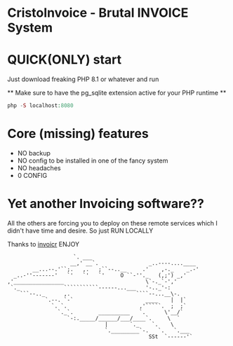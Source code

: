 # CristoInvoice - Brutal INVOICE System

# QUICK(ONLY) start
Just download freaking PHP 8.1 or whatever and run

** Make sure to have the pg_sqlite extension active for your PHP runtime **

```php
php -S localhost:8080
```

# Core (missing) features

- NO backup
- NO config to be installed in one of the fancy system
- NO headaches
- 0 CONFIG

# Yet another Invoicing software??
All the others are forcing you to deploy on these remote services which I didn't have time and desire. So just RUN LOCALLY

Thanks to [invoicr](https://github.com/code-boxx/invoicr/tree/master)
ENJOY

```
                     `. ___
                    __,' __`.                _..----....____
        __...--.'``;.   ,.   ;``--..__     .'    ,-._    _.-'
  _..-''-------'   `'   `'   `'     O ``-''._   (,;') _,'
,'________________                          \`-._`-','
 `._              ```````````------...___   '-.._'-:
    ```--.._      ,.                     ````--...__\-.
            `.--. `-`                       ____    |  |`
              `. `.                       ,'`````.  ;  ;`
                `._`.        __________   `.      \'__/`
                   `-:._____/______/___/____`.     \  `
                               |       `._    `.    \
                               `._________`-.   `.   `.___
                                             SSt  `------'`
```